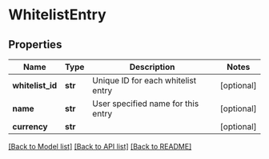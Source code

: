 # WhitelistEntry

## Properties
Name | Type | Description | Notes
------------ | ------------- | ------------- | -------------
**whitelist_id** | **str** | Unique ID for each whitelist entry | [optional] 
**name** | **str** | User specified name for this entry | [optional] 
**currency** | **str** |  | [optional] 

[[Back to Model list]](../README.md#documentation-for-models) [[Back to API list]](../README.md#documentation-for-api-endpoints) [[Back to README]](../README.md)


